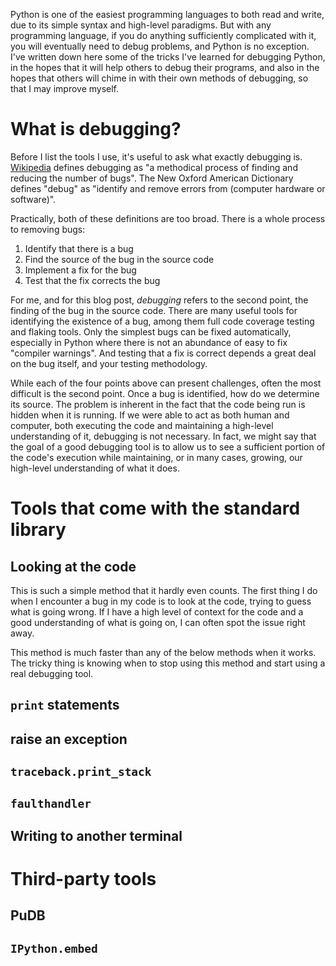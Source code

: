 Python is one of the easiest programming languages to both read and write, due
to its simple syntax and high-level paradigms.  But with any programming
language, if you do anything sufficiently complicated with it, you will
eventually need to debug problems, and Python is no exception.  I've written
down here some of the tricks I've learned for debugging Python, in the hopes
that it will help others to debug their programs, and also in the hopes that
others will chime in with their own methods of debugging, so that I may
improve myself.

# What is debugging?

Before I list the tools I use, it's useful to ask what exactly debugging
is. [Wikipedia](http://en.wikipedia.org/wiki/Debugging) defines debugging as
"a methodical process of finding and reducing the number of bugs".  The
New Oxford American Dictionary defines "debug" as "identify and remove errors
from (computer hardware or software)".

Practically, both of these definitions are too broad. There is a whole process
to removing bugs:

1. Identify that there is a bug
2. Find the source of the bug in the source code
3. Implement a fix for the bug
4. Test that the fix corrects the bug

For me, and for this blog post, *debugging* refers to the second point, the
finding of the bug in the source code.  There are many useful tools for
identifying the existence of a bug, among them full code coverage testing and
flaking tools.  Only the simplest bugs can be fixed automatically, especially
in Python where there is not an abundance of easy to fix "compiler
warnings".  And testing that a fix is correct depends a great deal on the bug
itself, and your testing methodology.

While each of the four points above can present challenges, often the most
difficult is the second point. Once a bug is identified, how do we determine
its source.  The problem is inherent in the fact that the code being run is
hidden when it is running.  If we were able to act as both human and computer,
both executing the code and maintaining a high-level understanding of it,
debugging is not necessary.  In fact, we might say that the goal of a good
debugging tool is to allow us to see a sufficient portion of the code's
execution while maintaining, or in many cases, growing, our high-level
understanding of what it does.

# Tools that come with the standard library

## Looking at the code

This is such a simple method that it hardly even counts.  The first thing I do
when I encounter a bug in my code is to look at the code, trying to guess what
is going wrong.  If I have a high level of context for the code and a good
understanding of what is going on, I can often spot the issue right away.

This method is much faster than any of the below methods when it works.  The
tricky thing is knowing when to stop using this method and start using a real
debugging tool.

## `print` statements

## raise an exception

## `traceback.print_stack`

## `faulthandler`

## Writing to another terminal

# Third-party tools

## PuDB

## `IPython.embed`
